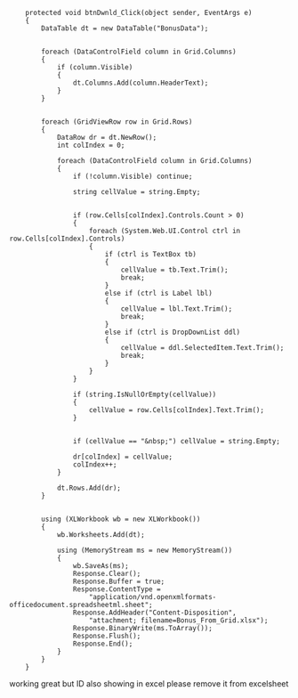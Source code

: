         protected void btnDwnld_Click(object sender, EventArgs e)
        {
            DataTable dt = new DataTable("BonusData");

  
            foreach (DataControlField column in Grid.Columns)
            {
                if (column.Visible)
                {
                    dt.Columns.Add(column.HeaderText);
                }
            }

         
            foreach (GridViewRow row in Grid.Rows)
            {
                DataRow dr = dt.NewRow();
                int colIndex = 0;

                foreach (DataControlField column in Grid.Columns)
                {
                    if (!column.Visible) continue;

                    string cellValue = string.Empty;

                
                    if (row.Cells[colIndex].Controls.Count > 0)
                    {
                        foreach (System.Web.UI.Control ctrl in row.Cells[colIndex].Controls)
                        {
                            if (ctrl is TextBox tb)
                            {
                                cellValue = tb.Text.Trim();
                                break;
                            }
                            else if (ctrl is Label lbl)
                            {
                                cellValue = lbl.Text.Trim();
                                break;
                            }
                            else if (ctrl is DropDownList ddl)
                            {
                                cellValue = ddl.SelectedItem.Text.Trim();
                                break;
                            }
                        }
                    }

                    if (string.IsNullOrEmpty(cellValue))
                    {
                        cellValue = row.Cells[colIndex].Text.Trim();
                    }

               
                    if (cellValue == "&nbsp;") cellValue = string.Empty;

                    dr[colIndex] = cellValue;
                    colIndex++;
                }

                dt.Rows.Add(dr);
            }

          
            using (XLWorkbook wb = new XLWorkbook())
            {
                wb.Worksheets.Add(dt);

                using (MemoryStream ms = new MemoryStream())
                {
                    wb.SaveAs(ms);
                    Response.Clear();
                    Response.Buffer = true;
                    Response.ContentType =
                        "application/vnd.openxmlformats-officedocument.spreadsheetml.sheet";
                    Response.AddHeader("Content-Disposition",
                        "attachment; filename=Bonus_From_Grid.xlsx");
                    Response.BinaryWrite(ms.ToArray());
                    Response.Flush();
                    Response.End();
                }
            }
        }

working great but ID also showing in excel please remove it from excelsheet

